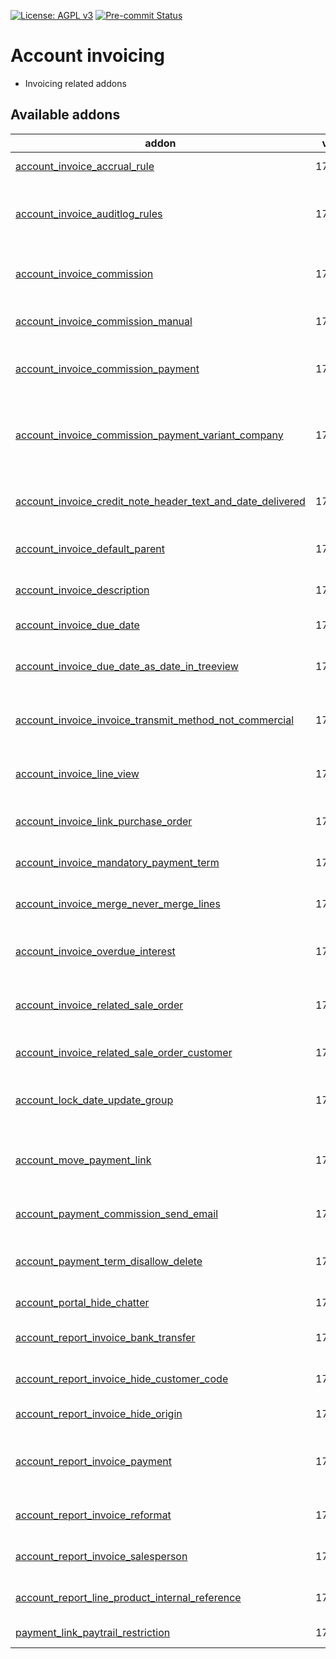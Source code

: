 [![License: AGPL v3](https://img.shields.io/badge/License-AGPL%20v3-blue.svg)](https://www.gnu.org/licenses/agpl-3.0)
[![Pre-commit Status](https://github.com/tawasta/account-invoicing/actions/workflows/pre-commit.yml/badge.svg?branch=17.0)](https://github.com/tawasta/account-invoicing/actions/workflows/pre-commit.yml?query=branch%3A17.0)

<!-- /!\ do not modify above this line -->

# Account invoicing

- Invoicing related addons

<!-- /!\ do not modify below this line -->

<!-- prettier-ignore-start -->

[//]: # (addons)

Available addons
----------------
addon | version | maintainers | summary
--- | --- | --- | ---
[account_invoice_accrual_rule](account_invoice_accrual_rule/) | 17.0.1.0.1 |  | Add accrual rules to invoices
[account_invoice_auditlog_rules](account_invoice_auditlog_rules/) | 17.0.1.0.1 |  | Adds audit log rules for account.move and account.move.line
[account_invoice_commission](account_invoice_commission/) | 17.0.1.0.0 |  | Add a 'commission paid' field for invoices and invoice lines
[account_invoice_commission_manual](account_invoice_commission_manual/) | 17.0.1.0.0 |  | Manually set invoices as commissioned
[account_invoice_commission_payment](account_invoice_commission_payment/) | 17.0.1.1.1 |  | Allows Making commission payments from invoices
[account_invoice_commission_payment_variant_company](account_invoice_commission_payment_variant_company/) | 17.0.1.0.0 |  | Use product variant company as recipient in invoice commission payments
[account_invoice_credit_note_header_text_and_date_delivered](account_invoice_credit_note_header_text_and_date_delivered/) | 17.0.1.0.0 |  | Copy Header and Date Delivered fields to a created Credit Note
[account_invoice_default_parent](account_invoice_default_parent/) | 17.0.1.0.0 |  | Default parent for new shipping addresses
[account_invoice_description](account_invoice_description/) | 17.0.1.0.0 |  | Invoice internal note, that is not shown to partners
[account_invoice_due_date](account_invoice_due_date/) | 17.0.1.0.0 |  | Account invoice due date
[account_invoice_due_date_as_date_in_treeview](account_invoice_due_date_as_date_in_treeview/) | 17.0.1.0.1 |  | Adds a date field, to supplement the core's 'X days remaining' field
[account_invoice_invoice_transmit_method_not_commercial](account_invoice_invoice_transmit_method_not_commercial/) | 17.0.1.0.0 |  | Set invoice transmit method as not commercial field
[account_invoice_line_view](account_invoice_line_view/) | 17.0.1.0.0 |  | Add a readonly list view where all invoice lines are listed
[account_invoice_link_purchase_order](account_invoice_link_purchase_order/) | 17.0.1.0.0 |  | Link purchase orders to existing invoices
[account_invoice_mandatory_payment_term](account_invoice_mandatory_payment_term/) | 17.0.1.0.0 |  | Set invoice payment term as mandatory
[account_invoice_merge_never_merge_lines](account_invoice_merge_never_merge_lines/) | 17.0.1.0.0 |  | Never merge lines while merging invoices.
[account_invoice_overdue_interest](account_invoice_overdue_interest/) | 17.0.1.0.0 |  | Overdue interest % field for invoices and partners
[account_invoice_related_sale_order](account_invoice_related_sale_order/) | 17.0.1.0.0 |  | Show Sale Orders from which the invoice originated from
[account_invoice_related_sale_order_customer](account_invoice_related_sale_order_customer/) | 17.0.1.0.0 |  | Related Customer of Invoice sale order
[account_lock_date_update_group](account_lock_date_update_group/) | 17.0.1.0.0 |  | This module adds a group for locking account move dates
[account_move_payment_link](account_move_payment_link/) | 17.0.1.0.1 |  | Autogenerates a payment link that can embedded into an email template
[account_payment_commission_send_email](account_payment_commission_send_email/) | 17.0.1.0.1 |  | Allows sending a payment summary by email
[account_payment_term_disallow_delete](account_payment_term_disallow_delete/) | 17.0.1.0.0 |  | Don't allow deleting payment terms, if they are in use
[account_portal_hide_chatter](account_portal_hide_chatter/) | 17.0.1.0.0 |  | Hide chatter from portal invoices
[account_report_invoice_bank_transfer](account_report_invoice_bank_transfer/) | 17.0.1.0.1 |  | Add a bank transfer section for invoices
[account_report_invoice_hide_customer_code](account_report_invoice_hide_customer_code/) | 17.0.1.0.0 |  | Invoice PDF - Hide customer code
[account_report_invoice_hide_origin](account_report_invoice_hide_origin/) | 17.0.1.0.0 |  | Invoice PDF - Hide origin
[account_report_invoice_payment](account_report_invoice_payment/) | 17.0.1.0.0 |  | Changes the term 'invoice' to 'receipt' for PDF print and email template
[account_report_invoice_reformat](account_report_invoice_reformat/) | 17.0.1.0.0 |  | Reformat invoice print elements for cleaner look
[account_report_invoice_salesperson](account_report_invoice_salesperson/) | 17.0.1.0.0 |  | Show salesperson in invoice PDF
[account_report_line_product_internal_reference](account_report_line_product_internal_reference/) | 17.0.1.0.0 |  | Add Internal reference for Invoice PDF print
[payment_link_paytrail_restriction](payment_link_paytrail_restriction/) | 17.0.1.0.1 |  | Payment link paytrail restriction

[//]: # (end addons)

<!-- prettier-ignore-end -->
